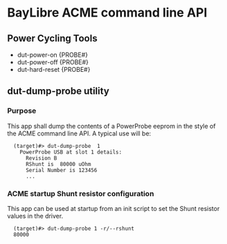 # BayLibre ACME command line API

## Power Cycling Tools ##

* dut-power-on  {PROBE#}
* dut-power-off {PROBE#}
* dut-hard-reset {PROBE#}

## dut-dump-probe utility ##

### Purpose ###

This app shall dump the contents of a PowerProbe eeprom in the style of the ACME
command line API. A typical use will be:


```
  (target)#> dut-dump-probe  1
    PowerProbe USB at slot 1 details:
      Revision B
      RShunt is  80000 uOhm
      Serial Number is 123456
      ...
```

### ACME startup Shunt resistor configuration ###

This app can be used at startup from an init script to set the Shunt resistor values
in the driver.

```
  (target)#> dut-dump-probe 1 -r/--rshunt
  80000
```

